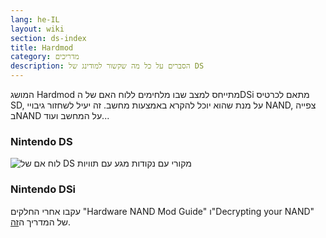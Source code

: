 ```yaml
---
lang: he-IL
layout: wiki
section: ds-index
title: Hardmod
category: מדריכים
description: הסברים על כל מה שקשור למודינג של DS
---
```


המושג Hardmod מתייחס למצב שבו מלחימים ללוח האם של הDSi מתאם לכרטיס SD, על מנת שהוא יוכל להקרא באמצעות מחשב. זה יעיל לשחזור גיבויי NAND, צפייה בNAND על המחשב ועוד...
### Nintendo DS
![לוח אם של DS מקורי עם נקודות מגע עם תוויות](https://media.discordapp.net/attachments/547986366357700620/736370094392999947/mobo_pinout.png)

### Nintendo DSi
עקבו אחרי החלקים "Hardware NAND Mod Guide" ו"Decrypting your NAND" של המדריך ה[זה](https://gbatemp.net/threads/dsi-downgrading-the-complete-guide.393682/).
